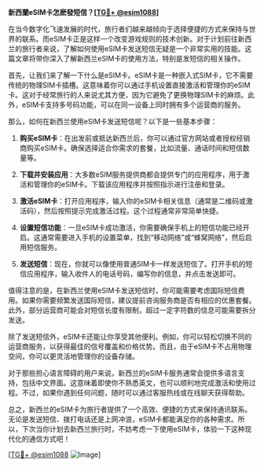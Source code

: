 **新西蘭eSIM卡怎麽發短信？[[TG💪+ @esim1088](https://t.me/s/esim1088)]**

在当今数字化飞速发展的时代，旅行者们越来越倾向于选择便捷的方式来保持与世界的联系。而eSIM卡正是这样一个改变游戏规则的技术创新。对于计划前往新西兰的旅行者来说，了解如何使用eSIM卡发送短信无疑是一个非常实用的技能。这篇文章将带你深入了解新西兰eSIM卡的使用方法，特别是发短信的相关操作。

首先，让我们来了解一下什么是eSIM卡。eSIM卡是一种嵌入式SIM卡，它不需要传统的物理SIM卡插槽。这意味着你可以通过手机设置直接激活和管理你的eSIM卡。这对于经常旅行的人来说尤其方便，因为它避免了更换物理SIM卡的麻烦。此外，eSIM卡支持多号码功能，可以在同一设备上同时拥有多个运营商的服务。

那么，如何在新西兰使用eSIM卡发送短信呢？以下是一些基本步骤：

1. **购买eSIM卡**：在出发前或抵达新西兰后，你可以通过官方网站或者授权经销商购买eSIM卡。确保选择适合你需求的套餐，比如流量、通话时间和短信数量等。

2. **下载并安装应用**：大多数eSIM服务提供商都会提供专门的应用程序，用于激活和管理你的eSIM卡。下载该应用程序并按照指示进行注册和登录。

3. **激活eSIM卡**：打开应用程序，输入你的eSIM卡相关信息（通常是二维码或激活码），然后按照提示完成激活过程。这个过程通常非常简单快捷。

4. **设置短信功能**：一旦eSIM卡成功激活，你需要确保手机上的短信功能已经开启。这通常需要进入手机的设置菜单，找到“移动网络”或“蜂窝网络”，然后启用短信服务。

5. **发送短信**：现在，你就可以像使用普通SIM卡一样发送短信了。打开手机的短信应用程序，输入收件人的电话号码，编写你的信息，并点击发送即可。

值得注意的是，在新西兰使用eSIM卡发送短信时，你可能需要考虑国际短信费用。如果你需要频繁发送国际短信，建议提前咨询服务商是否有相应的优惠套餐。此外，部分运营商可能会对短信长度有限制，超过一定字符数的信息可能需要拆分发送。

除了发送短信外，eSIM卡还能让你享受其他便利。例如，你可以轻松切换不同的运营商服务，以获得最佳的信号覆盖和价格优势。而且，由于eSIM卡不占用物理空间，你可以更灵活地管理你的设备存储。

对于那些担心语言障碍的用户来说，新西兰的eSIM卡服务通常会提供多语言支持，包括中文界面。这意味着即使你不熟悉英文，也可以顺利地完成激活和使用过程。不过，如果你遇到任何问题，随时可以通过客服热线或在线聊天获得帮助。

总之，新西兰的eSIM卡为旅行者提供了一个高效、便捷的方式来保持通讯联系。无论是发送短信、拨打电话还是上网冲浪，eSIM卡都能满足你的各种需求。所以，下次当你计划去新西兰旅行时，不妨考虑一下使用eSIM卡，体验一下这种现代化的通信方式吧！

[[TG💪+ @esim1088](https://t.me/s/esim1088) ![Image](https://i.postimg.cc/4NQfJmqS/Snipaste-2025-05-13-00-14-12.png)]